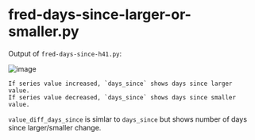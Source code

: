 # fred-days-since-larger-or-smaller.py

Output of `fred-days-since-h41.py`:

![image](https://github.com/dharmatech/fred-days-since-larger-or-smaller.py/assets/20816/a5d8e0e3-3c2f-4027-a70b-fc89aff70260)

```
If series value increased, `days_since` shows days since larger  value.
If series value decreased, `days_since` shows days since smaller value.
```

`value_diff_days_since` is simlar to `days_since` but shows number of days since larger/smaller change.
